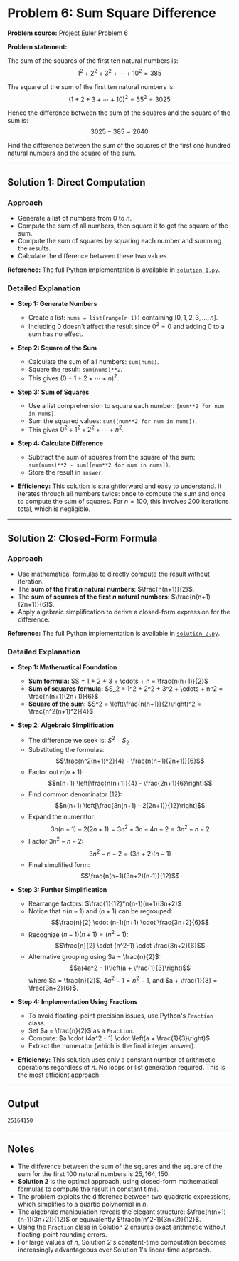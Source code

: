 # Problem 6: Sum Square Difference

**Problem source:** [Project Euler Problem 6](https://projecteuler.net/problem=6)

**Problem statement:**

The sum of the squares of the first ten natural numbers is:
$$1^2 + 2^2 + 3^2 + \cdots + 10^2 = 385$$

The square of the sum of the first ten natural numbers is:
$$(1 + 2 + 3 + \cdots + 10)^2 = 55^2 = 3025$$

Hence the difference between the sum of the squares and the square of the sum is:
$$3025 - 385 = 2640$$

Find the difference between the sum of the squares of the first one hundred natural numbers and the square of the sum.

---

## Solution 1: Direct Computation

### Approach

- Generate a list of numbers from $0$ to $n$.
- Compute the sum of all numbers, then square it to get the square of the sum.
- Compute the sum of squares by squaring each number and summing the results.
- Calculate the difference between these two values.

**Reference:** The full Python implementation is available in [`solution_1.py`](solution_1.py).

### Detailed Explanation

- **Step 1: Generate Numbers**
  - Create a list: `nums = list(range(n+1))` containing $[0, 1, 2, 3, \dots, n]$.
  - Including $0$ doesn't affect the result since $0^2 = 0$ and adding $0$ to a sum has no effect.

- **Step 2: Square of the Sum**
  - Calculate the sum of all numbers: `sum(nums)`.
  - Square the result: `sum(nums)**2`.
  - This gives $(0 + 1 + 2 + \cdots + n)^2$.

- **Step 3: Sum of Squares**
  - Use a list comprehension to square each number: `[num**2 for num in nums]`.
  - Sum the squared values: `sum([num**2 for num in nums])`.
  - This gives $0^2 + 1^2 + 2^2 + \cdots + n^2$.

- **Step 4: Calculate Difference**
  - Subtract the sum of squares from the square of the sum: `sum(nums)**2 - sum([num**2 for num in nums])`.
  - Store the result in `answer`.

- **Efficiency:** This solution is straightforward and easy to understand. It iterates through all numbers twice: once to compute the sum and once to compute the sum of squares. For $n = 100$, this involves $200$ iterations total, which is negligible.

---

## Solution 2: Closed-Form Formula

### Approach

- Use mathematical formulas to directly compute the result without iteration.
- The **sum of the first $n$ natural numbers**: $\frac{n(n+1)}{2}$.
- The **sum of squares of the first $n$ natural numbers**: $\frac{n(n+1)(2n+1)}{6}$.
- Apply algebraic simplification to derive a closed-form expression for the difference.

**Reference:** The full Python implementation is available in [`solution_2.py`](solution_2.py).

### Detailed Explanation

- **Step 1: Mathematical Foundation**
  - **Sum formula:** $S = 1 + 2 + 3 + \cdots + n = \frac{n(n+1)}{2}$
  - **Sum of squares formula:** $S_2 = 1^2 + 2^2 + 3^2 + \cdots + n^2 = \frac{n(n+1)(2n+1)}{6}$
  - **Square of the sum:** $S^2 = \left(\frac{n(n+1)}{2}\right)^2 = \frac{n^2(n+1)^2}{4}$

- **Step 2: Algebraic Simplification**
  - The difference we seek is: $S^2 - S_2$
  - Substituting the formulas:
    $$\frac{n^2(n+1)^2}{4} - \frac{n(n+1)(2n+1)}{6}$$
  - Factor out $n(n+1)$:
    $$n(n+1) \left[\frac{n(n+1)}{4} - \frac{2n+1}{6}\right]$$
  - Find common denominator (12):
    $$n(n+1) \left[\frac{3n(n+1) - 2(2n+1)}{12}\right]$$
  - Expand the numerator:
    $$3n(n+1) - 2(2n+1) = 3n^2 + 3n - 4n - 2 = 3n^2 - n - 2$$
  - Factor $3n^2 - n - 2$:
    $$3n^2 - n - 2 = (3n + 2)(n - 1)$$
  - Final simplified form:
    $$\frac{n(n+1)(3n+2)(n-1)}{12}$$

- **Step 3: Further Simplification**
  - Rearrange factors: $\frac{1}{12}*n(n-1)(n+1)(3n+2)$
  - Notice that $n(n-1)$ and $(n+1)$ can be regrouped:
    $$\frac{n}{2} \cdot (n-1)(n+1) \cdot \frac{3n+2}{6}$$
  - Recognize $(n-1)(n+1) = (n^2-1)$:
    $$\frac{n}{2} \cdot (n^2-1) \cdot \frac{3n+2}{6}$$
  - Alternative grouping using $a = \frac{n}{2}$:
    $$a(4a^2 - 1)\left(a + \frac{1}{3}\right)$$
    where $a = \frac{n}{2}$, $4a^2 - 1 = n^2-1$, and $a + \frac{1}{3} = \frac{3n+2}{6}$.

- **Step 4: Implementation Using Fractions**
  - To avoid floating-point precision issues, use Python's `Fraction` class.
  - Set $a = \frac{n}{2}$ as a `Fraction`.
  - Compute: $a \cdot (4a^2 - 1) \cdot \left(a + \frac{1}{3}\right)$
  - Extract the numerator (which is the final integer answer).

- **Efficiency:** This solution uses only a constant number of arithmetic operations regardless of $n$. No loops or list generation required. This is the most efficient approach.

---

## Output

```
25164150
```

---

## Notes

- The difference between the sum of the squares and the square of the sum for the first $100$ natural numbers is $25{,}164{,}150$.
- **Solution 2** is the optimal approach, using closed-form mathematical formulas to compute the result in constant time.
- The problem exploits the difference between two quadratic expressions, which simplifies to a quartic polynomial in $n$.
- The algebraic manipulation reveals the elegant structure: $\frac{n(n+1)(n-1)(3n+2)}{12}$ or equivalently $\frac{n(n^2-1)(3n+2)}{12}$.
- Using the `Fraction` class in Solution 2 ensures exact arithmetic without floating-point rounding errors.
- For large values of $n$, Solution 2's constant-time computation becomes increasingly advantageous over Solution 1's linear-time approach.
